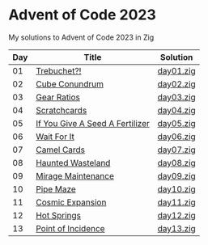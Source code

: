 # Advent of Code 2023

My solutions to Advent of Code 2023 in Zig

| Day | Title                                                                           | Solution                   |
| --- | ------------------------------------------------------------------------------- | -------------------------- |
| 01  | [Trebuchet?!](https://adventofcode.com/2023/day/1)                              | [day01.zig](src/day01.zig) |
| 02  | [Cube Conundrum](https://adventofcode.com/2023/day/2)                           | [day02.zig](src/day02.zig) |
| 03  | [Gear Ratios](https://adventofcode.com/2023/day/3)                              | [day03.zig](src/day03.zig) |
| 04  | [Scratchcards](https://adventofcode.com/2023/day/4)                             | [day04.zig](src/day04.zig) |
| 05  | [If You Give A Seed A Fertilizer](https://adventofcode.com/2023/day/5)          | [day05.zig](src/day05.zig) |
| 06  | [Wait For It](https://adventofcode.com/2023/day/6)                              | [day06.zig](src/day06.zig) |
| 07  | [Camel Cards](https://adventofcode.com/2023/day/7)                              | [day07.zig](src/day07.zig) |
| 08  | [Haunted Wasteland](https://adventofcode.com/2023/day/8)                        | [day08.zig](src/day08.zig) |
| 09  | [Mirage Maintenance](https://adventofcode.com/2023/day/9)                       | [day09.zig](src/day09.zig) |
| 10  | [Pipe Maze](https://adventofcode.com/2023/day/10)                               | [day10.zig](src/day10.zig) |
| 11  | [Cosmic Expansion](https://adventofcode.com/2023/day/11)                        | [day11.zig](src/day11.zig) |
| 12  | [Hot Springs](https://adventofcode.com/2023/day/12)                             | [day12.zig](src/day12.zig) |
| 13  | [Point of Incidence](https://adventofcode.com/2023/day/13)                      | [day13.zig](src/day13.zig) |
